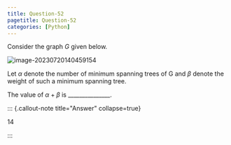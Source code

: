 ```yaml
---
title: Question-52
pagetitle: Question-52
categories: [Python]
---
```


Consider the graph *G* given below.

![image-20230720140459154](image-20230720140459154.png)

Let $\alpha$ denote the number of minimum spanning trees of G and $\beta$ denote the weight of such a minimum spanning tree. 

The value of  $\alpha + \beta$ is _______________. 

::: {.callout-note title="Answer" collapse=true}

$14$

:::
